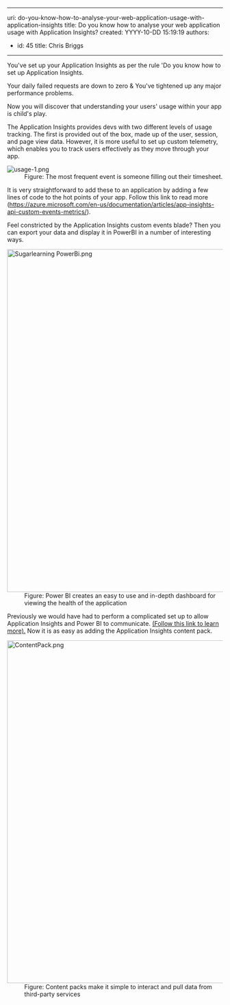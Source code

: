 

---
uri: do-you-know-how-to-analyse-your-web-application-usage-with-application-insights
title: Do you know how to analyse your web application usage with Application Insights?
created: YYYY-10-DD 15:19:19
authors:
  - id: 45
    title: Chris Briggs
---




<span class='intro'> <p>You've set up your Application Insights as per the rule 'Do you know how to set up Application Insights.</p><p>Your daily failed requests are down to zero &amp; You've tightened up any major performance problems.​​<br></p><p>Now you will discover that understanding your users' usage within your app is child's play.</p> </span>

<p>The Application Insights provides devs with two different levels of usage tracking. The first is provided out of the box, made up of the&#160;user, session, and page view data. However, it is more useful to set up custom telemetry, which enables you to track users effectively as they move through your app. <br></p><dl class="image"><dt> <img src="/PublishingImages/usage-1.png" alt="usage-1.png" /> </dt><dd>Figure&#58; The most frequent event is someone filling out their timesheet.</dd></dl><p>It is very straightforward to add these to an application by adding a few lines of code to the hot points of your app. Follow this link to read more (<a href="https&#58;//azure.microsoft.com/en-us/documentation/articles/app-insights-api-custom-events-metrics/">https&#58;//azure.microsoft.com/en-us/documentation/articles/app-insights-api-custom-events-metrics/</a>).</p><p>Feel constricted by the Application Insights custom events blade? Then you can export your data and display it in PowerBI in a number of interesting ways.&#160;</p><dl class="image"><dt><img src="/SiteAssets/do-you-know-how-to-analyse-your-web-application-usage-with-application-insights/Sugarlearning%20PowerBi.png" alt="Sugarlearning PowerBi.png" style="width&#58;800px;" /> </dt> <dd>Figure&#58; Power BI creates an easy to use and in-depth dashboard for viewing the health of the application&#160;</dd></dl><p></p>Previously we would have had to perform a complicated set up to allow Application Insights and Power BI to communicate. <a href="http&#58;//blog.chrisbriggsy.com/Getting-Started-using-Application-Insights-PowerBI/">(Follow this link to learn more).</a>&#160;Now it is as easy as adding the&#160;Application Insights content pack.&#160; <dl class="image"><dt> <img src="/SiteAssets/do-you-know-how-to-analyse-your-web-application-usage-with-application-insights/ContentPack.png" alt="ContentPack.png" style="width&#58;800px;" /> </dt><dd>Figure&#58; Content packs make it simple to interact and pull data from third-party services<br></dd></dl>


